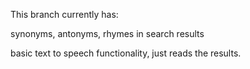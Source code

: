 This branch currently has:

synonyms, antonyms, rhymes in search results

basic text to speech functionality, just reads the results.
